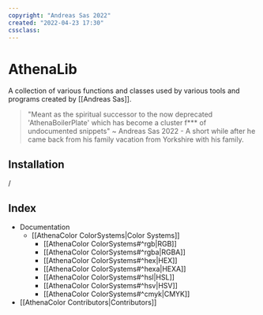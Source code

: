 ```yaml
---
copyright: "Andreas Sas 2022"
created: "2022-04-23 17:30"
cssclass: 
---
```


# AthenaLib
A collection of various functions and classes used by various tools and programs created by [[Andreas Sas]]. 

> "Meant as the spiritual successor to the now deprecated 'AthenaBoilerPlate' which has become a cluster f*** of undocumented snippets"
~ Andreas Sas 2022 - A short while after he came back from his family vacation from Yorkshire with his family.

## Installation
/
## Index
- Documentation
    - [[AthenaColor ColorSystems|Color Systems]]
        - [[AthenaColor ColorSystems#^rgb|RGB]]
        - [[AthenaColor ColorSystems#^rgba|RGBA]]
        - [[AthenaColor ColorSystems#^hex|HEX]]
        - [[AthenaColor ColorSystems#^hexa|HEXA]]
        - [[AthenaColor ColorSystems#^hsl|HSL]]
        - [[AthenaColor ColorSystems#^hsv|HSV]]
        - [[AthenaColor ColorSystems#^cmyk|CMYK]]
- [[AthenaColor Contributors|Contributors]]